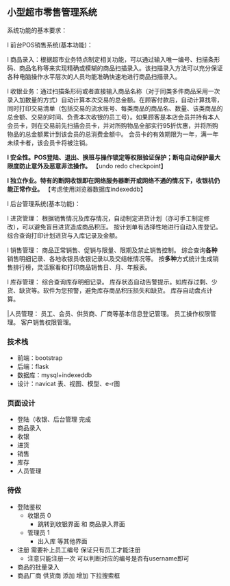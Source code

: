 ## 小型超市零售管理系统

系统功能的基本要求：

l 前台POS销售系统(基本功能)：

l 商品录入：根据超巿业务特点制定相关功能，可以通过输入唯一编号、扫描条形码、商品名称等来实现精确或模糊的商品扫描录入。该扫描录入方法可以充分保证各种电脑操作水平层次的人员均能准确快速地进行商品扫描录入。

l 收银业务：通过扫描条形码或者直接输入商品名称（对于同类多件商品采用一次录入加数量的方式）自动计算本次交易的总金额。在顾客付款后，自动计算找零，同时打印交易清单（包括交易的流水账号、每类商品的商品名、数量、该类商品的总金额、交易的时间、负责本次收银的员工号）。如果顾客是本店会员并持有本人会员卡，则在交易前先扫描会员卡，并对所购物品全部实行95折优惠，并将所购物品的总金额累计到该会员的总消费金额中。 会员卡的有效期限为一年，满一年未续卡者，该会员卡将被注销。

**l 安全性。POS登陆、退出、换班与操作锁定等权限验证保护；断电自动保护最大限度防止意外及恶意非法操作。** 【undo redo checkpoint】

**l 独立作业。特有的断网收银即在网络服务器断开或网络不通的情况下，收银机仍能正常作业。** 【考虑使用浏览器数据库indexeddb】

l 后台管理系统(基本功能)：

l 进货管理： 根据销售情况及库存情况，自动制定进货计划（亦可手工制定修改），可以避免盲目进货造成商品积压。 按计划单有选择性地进行自动入库登记。 综合查询打印计划进货与入库记录及金额。 

l 销售管理： 商品正常销售、促销与限量、限期及禁止销售控制。 综合查询**各种**销售明细记录、各地收银员收银记录以及交结帐情况等。 按**多种**方式统计生成销售排行榜，灵活察看和打印商品销售日、月、年报表。

l 库存管理： 综合查询库存明细记录。 库存状态自动告警提示。如库存过剩、少货、缺货等。软件为您预警，避免库存商品积压损失和缺货。 库存自动盘点计算。 

|人员管理： 员工、会员、供货商、厂商等基本信息登记管理。 员工操作权限管理。 客户销售权限管理。



### 技术栈

- 前端：bootstrap
- 后端：flask
- 数据库：mysql+indexeddb
- 设计：navicat 表、视图、模型、e-r图

### 页面设计

- 登陆（收银、后台管理  完成
- 商品录入
- 收银
- 进货
- 销售
- 库存
- 人员管理

### 待做

- 登陆鉴权 
  - 收银员 0
    - 跳转到收银界面 和 商品录入界面
  - 管理员 1
    - 出入库 等其他界面
- 注册 需要补上员工编号 保证只有员工才能注册 
  - 注意只能注册一次 可以判断对应的编号是否有username即可
- 商品的批量录入
- 商品厂商 供货商 添加 增加 下拉搜索框